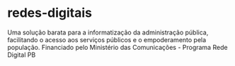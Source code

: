 # redes-digitais
Uma solução barata para a informatização da administração pública, facilitando o acesso aos serviços públicos e o empoderamento pela população. Financiado pelo Ministério das Comunicações - Programa Rede Digital PB
